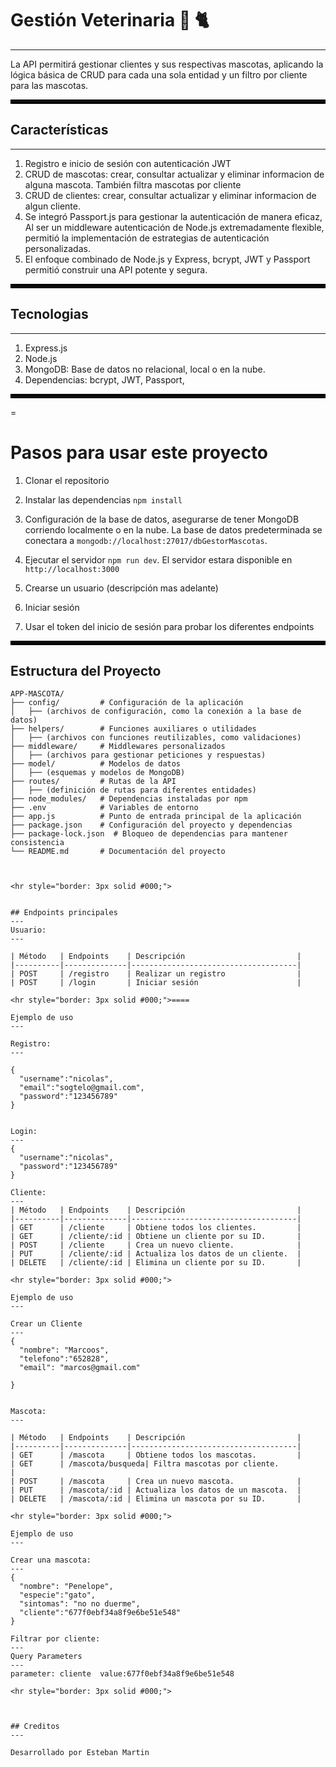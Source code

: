 # Gestión Veterinaria 🐶 🐈
---
La API permitirá gestionar clientes y sus respectivas mascotas, aplicando la lógica básica de CRUD para cada una sola entidad y un filtro por cliente para las mascotas.

<hr style="border: 3px solid #000;">

## Características
---
1. Registro e inicio de sesión con autenticación JWT
2. CRUD de mascotas: crear, consultar actualizar y eliminar informacion de alguna mascota. También filtra mascotas por cliente
3. CRUD de clientes: crear, consultar actualizar y eliminar informacion de algun cliente.
4. Se integró Passport.js  para gestionar la autenticación de manera eficaz, Al ser un middleware autenticación de Node.js extremadamente flexible,  permitió la implementación de estrategias de autenticación personalizadas.
5. El enfoque combinado de Node.js y Express, bcrypt, JWT y Passport permitió construir una API potente y segura.

<hr style="border: 3px solid #000;">

## Tecnologias 
---
1. Express.js
2. Node.js
3. MongoDB: Base de datos no relacional, local o en la nube.
4. Dependencias: bcrypt, JWT, Passport, 

<hr style="border: 3px solid #000;">=

# Pasos para usar este proyecto 

1. Clonar el repositorio

2. Instalar las dependencias ```npm install```
3. Configuración de la base de datos, asegurarse de tener MongoDB corriendo localmente o en la nube. La base de datos predeterminada se conectara a ```mongodb://localhost:27017/dbGestorMascotas```.
4. Ejecutar el servidor ```npm run dev```. El servidor estara disponible en ```http://localhost:3000```
5. Crearse un usuario (descripción mas adelante)
6. Iniciar sesión
7. Usar el token del inicio de sesión para probar los diferentes endpoints

<hr style="border: 3px solid #000;">

## Estructura del Proyecto

```plaintext
APP-MASCOTA/
├── config/         # Configuración de la aplicación
│   ├── (archivos de configuración, como la conexión a la base de datos)
├── helpers/        # Funciones auxiliares o utilidades
│   ├── (archivos con funciones reutilizables, como validaciones)
├── middleware/     # Middlewares personalizados
│   ├── (archivos para gestionar peticiones y respuestas)
├── model/          # Modelos de datos
│   ├── (esquemas y modelos de MongoDB)
├── routes/         # Rutas de la API
│   ├── (definición de rutas para diferentes entidades)
├── node_modules/   # Dependencias instaladas por npm
├── .env            # Variables de entorno
├── app.js          # Punto de entrada principal de la aplicación
├── package.json    # Configuración del proyecto y dependencias
├── package-lock.json  # Bloqueo de dependencias para mantener consistencia
└── README.md       # Documentación del proyecto



<hr style="border: 3px solid #000;">


## Endpoints principales 
---
Usuario:
---

| Método   | Endpoints    | Descripción                         |
|----------|--------------|-------------------------------------|
| POST     | /registro    | Realizar un registro                |
| POST     | /login       | Iniciar sesión                      |

<hr style="border: 3px solid #000;">====

Ejemplo de uso 
---

Registro: 
---

{
  "username":"nicolas",
  "email":"sogtelo@gmail.com",
  "password":"123456789"
}


Login:
---
{
  "username":"nicolas",
  "password":"123456789"
}

Cliente:
---
| Método   | Endpoints    | Descripción                         |
|----------|--------------|-------------------------------------|
| GET      | /cliente     | Obtiene todos los clientes.         |
| GET      | /cliente/:id | Obtiene un cliente por su ID.       |
| POST     | /cliente     | Crea un nuevo cliente.              |
| PUT      | /cliente/:id | Actualiza los datos de un cliente.  |
| DELETE   | /cliente/:id | Elimina un cliente por su ID.       |

<hr style="border: 3px solid #000;">

Ejemplo de uso 
---

Crear un Cliente
---
{
  "nombre": "Marcoos",
  "telefono":"652828",
  "email": "marcos@gmail.com"
  
}


Mascota:
---

| Método   | Endpoints    | Descripción                         |
|----------|--------------|-------------------------------------|
| GET      | /mascota     | Obtiene todos los mascotas.         |
| GET      | /mascota/busqueda| Filtra mascotas por cliente.          |
| POST     | /mascota     | Crea un nuevo mascota.              |
| PUT      | /mascota/:id | Actualiza los datos de un mascota.  |
| DELETE   | /mascota/:id | Elimina un mascota por su ID.       |

<hr style="border: 3px solid #000;">

Ejemplo de uso 
---

Crear una mascota: 
---
{
  "nombre": "Penelope",
  "especie":"gato",
  "sintomas": "no no duerme",
  "cliente":"677f0ebf34a8f9e6be51e548"
}

Filtrar por cliente: 
---
Query Parameters 
---
parameter: cliente  value:677f0ebf34a8f9e6be51e548

<hr style="border: 3px solid #000;">
 

 
## Creditos
---

Desarrollado por Esteban Martin 





